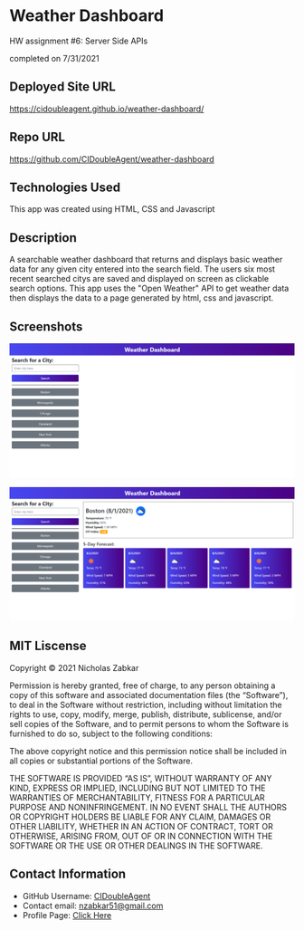 # Weather Dashboard
HW assignment #6: Server Side APIs

completed on 7/31/2021

## Deployed Site URL
https://cidoubleagent.github.io/weather-dashboard/

## Repo URL
https://github.com/CIDoubleAgent/weather-dashboard

## Technologies Used
This app was created using HTML, CSS and Javascript

## Description
A searchable weather dashboard that returns and displays basic weather data for any given city entered into the search field. The users six most recent searched citys are saved and displayed on screen as clickable search options. This app uses the "Open Weather" API to get weather data then displays the data to a page generated by html, css and javascript.

## Screenshots
![Weather-Dash-1](https://github.com/CIDoubleAgent/weather-dashboard/blob/main/images/Weather%20Dash%201.png?raw=true)

![Weather-Dash-2](https://github.com/CIDoubleAgent/weather-dashboard/blob/main/images/Weather%20Dash%202.png?raw=true)

## MIT Liscense
Copyright © 2021 Nicholas Zabkar

Permission is hereby granted, free of charge, to any person obtaining a copy of this software and associated documentation files (the “Software”), to deal in the Software without restriction, including without limitation the rights to use, copy, modify, merge, publish, distribute, sublicense, and/or sell copies of the Software, and to permit persons to whom the Software is furnished to do so, subject to the following conditions:

The above copyright notice and this permission notice shall be included in all copies or substantial portions of the Software.

THE SOFTWARE IS PROVIDED “AS IS”, WITHOUT WARRANTY OF ANY KIND, EXPRESS OR IMPLIED, INCLUDING BUT NOT LIMITED TO THE WARRANTIES OF MERCHANTABILITY, FITNESS FOR A PARTICULAR PURPOSE AND NONINFRINGEMENT. IN NO EVENT SHALL THE AUTHORS OR COPYRIGHT HOLDERS BE LIABLE FOR ANY CLAIM, DAMAGES OR OTHER LIABILITY, WHETHER IN AN ACTION OF CONTRACT, TORT OR OTHERWISE, ARISING FROM, OUT OF OR IN CONNECTION WITH THE SOFTWARE OR THE USE OR OTHER DEALINGS IN THE SOFTWARE.

## Contact Information
* GitHub Username: [CIDoubleAgent](https://github.com/CIDoubleAgent)
* Contact email: [nzabkar51@gmail.com](https://mail.google.com/mail/?view=cm&fs=1&tf=1&to=nzabkar51@gmail.com)
* Profile Page: [Click Here](https://cidoubleagent.github.io/react-portfolio/)